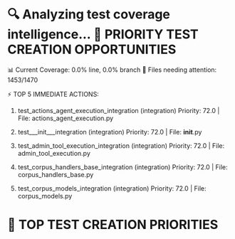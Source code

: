 🔍 Analyzing test coverage intelligence...
🎯 PRIORITY TEST CREATION OPPORTUNITIES
============================================================
📊 Current Coverage: 0.0% line, 0.0% branch
🎯 Files needing attention: 1453/1470

⚡ TOP 5 IMMEDIATE ACTIONS:
1. test_actions_agent_execution_integration (integration)
   Priority: 72.0 | File: actions_agent_execution.py

2. test___init___integration (integration)
   Priority: 72.0 | File: __init__.py

3. test_admin_tool_execution_integration (integration)
   Priority: 72.0 | File: admin_tool_execution.py

4. test_corpus_handlers_base_integration (integration)
   Priority: 72.0 | File: corpus_handlers_base.py

5. test_corpus_models_integration (integration)
   Priority: 72.0 | File: corpus_models.py

🎯 TOP TEST CREATION PRIORITIES
========================================
